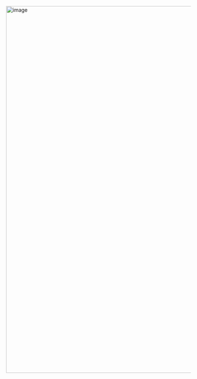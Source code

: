 <img width="1919" height="999" alt="image" src="https://github.com/user-attachments/assets/13e28835-6008-4a8c-850a-b5cec6a7b135" />
